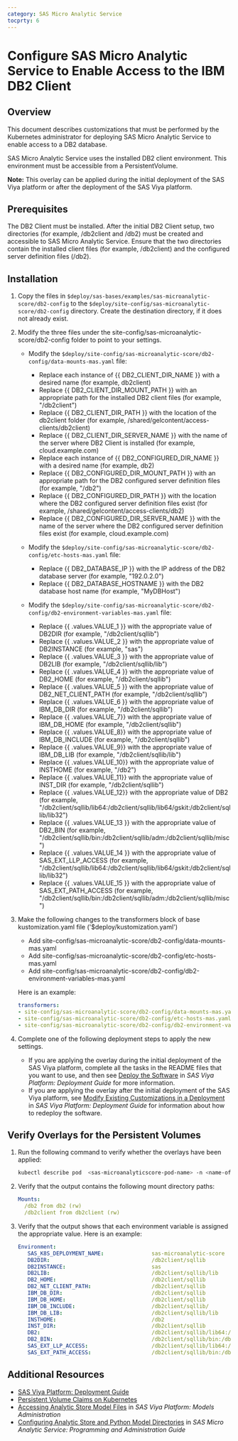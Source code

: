 ```yaml
---
category: SAS Micro Analytic Service
tocprty: 6
---
```


# Configure SAS Micro Analytic Service to Enable Access to the IBM DB2 Client

## Overview

This document describes customizations that must be performed by the Kubernetes administrator for deploying SAS Micro Analytic Service to enable access to a DB2 database.

SAS Micro Analytic Service uses the installed DB2 client environment. This environment must be accessible from a PersistentVolume.

**Note:** This overlay can be applied during the initial deployment of the SAS Viya platform or after the deployment of the SAS Viya platform.

## Prerequisites

The DB2 Client must be installed. After the initial DB2 Client setup, two directories (for example, /db2client and /db2) must be created and accessible to SAS Micro Analytic Service.
Ensure that the two directories contain the installed client files (for example, /db2client) and the configured server definition files (/db2).

## Installation

1. Copy the files in `$deploy/sas-bases/examples/sas-microanalytic-score/db2-config` to the `$deploy/site-config/sas-microanalytic-score/db2-config` directory. Create the destination directory, if it does not already exist.

2. Modify the three files under the site-config/sas-microanalytic-score/db2-config folder to point to your settings.

   * Modify the `$deploy/site-config/sas-microanalytic-score/db2-config/data-mounts-mas.yaml` file:
     * Replace each instance of {{ DB2_CLIENT_DIR_NAME }} with a desired name (for example, db2client)
     * Replace {{ DB2_CLIENT_DIR_MOUNT_PATH }} with an appropriate path for the installed DB2 client files (for example, "/db2client")
     * Replace {{ DB2_CLIENT_DIR_PATH }} with the location of the db2client folder (for example, /shared/gelcontent/access-clients/db2client)
     * Replace {{ DB2_CLIENT_DIR_SERVER_NAME }} with the name of the server where DB2 Client is installed (for example, cloud.example.com)
     * Replace each instance of {{ DB2_CONFIGURED_DIR_NAME }} with a desired name (for example, db2)
     * Replace {{ DB2_CONFIGURED_DIR_MOUNT_PATH }} with an appropriate path for the DB2 configured server definition files (for example, "/db2")
     * Replace {{ DB2_CONFIGURED_DIR_PATH }} with the location where the DB2 configured server definition files exist (for example, /shared/gelcontent/access-clients/db2)
     * Replace {{ DB2_CONFIGURED_DIR_SERVER_NAME }} with the name of the server where the DB2 configured server definition files exist (for example, cloud.example.com)

   * Modify the `$deploy/site-config/sas-microanalytic-score/db2-config/etc-hosts-mas.yaml` file:
     * Replace {{ DB2_DATABASE_IP }} with the IP address of the DB2 database server (for example, "192.0.2.0")
     * Replace {{ DB2_DATABASE_HOSTNAME }} with the DB2 database host name (for example, "MyDBHost")

   * Modify the `$deploy/site-config/sas-microanalytic-score/db2-config/db2-environment-variables-mas.yaml` file:
     * Replace {{ .values.VALUE_1 }} with the appropriate value of DB2DIR (for example, "/db2client/sqllib")
     * Replace {{ .values.VALUE_2 }} with the appropriate value of DB2INSTANCE (for example, "sas")
     * Replace {{ .values.VALUE_3 }} with the appropriate value of DB2LIB (for example, "/db2client/sqllib/lib")
     * Replace {{ .values.VALUE_4 }} with the appropriate value of DB2_HOME (for example, "/db2client/sqllib")
     * Replace {{ .values.VALUE_5 }} with the appropriate value of DB2_NET_CLIENT_PATH (for example, "/db2client/sqllib")
     * Replace {{ .values.VALUE_6 }} with the appropriate value of IBM_DB_DIR (for example, "/db2client/sqllib")
     * Replace {{ .values.VALUE_7}} with the appropriate value of IBM_DB_HOME (for example, "/db2client/sqllib")
     * Replace {{ .values.VALUE_8}} with the appropriate value of IBM_DB_INCLUDE (for example, "/db2client/sqllib")
     * Replace {{ .values.VALUE_9}} with the appropriate value of IBM_DB_LIB (for example, "/db2client/sqllib/lib")
     * Replace {{ .values.VALUE_10}} with the appropriate value of INSTHOME (for example, "/db2")
     * Replace {{ .values.VALUE_11}} with the appropriate value of INST_DIR (for example, "/db2client/sqllib")
     * Replace {{ .values.VALUE_12}} with the appropriate value of DB2 (for example, "/db2client/sqllib/lib64:/db2client/sqllib/lib64/gskit:/db2client/sqllib/lib32")
     * Replace {{ .values.VALUE_13 }} with the appropriate value of DB2_BIN (for example, "/db2client/sqllib/bin:/db2client/sqllib/adm:/db2client/sqllib/misc")
     * Replace {{ .values.VALUE_14 }} with the appropriate value of SAS_EXT_LLP_ACCESS (for example, "/db2client/sqllib/lib64:/db2client/sqllib/lib64/gskit:/db2client/sqllib/lib32")
     * Replace {{ .values.VALUE_15 }} with the appropriate value of SAS_EXT_PATH_ACCESS (for example, "/db2client/sqllib/bin:/db2client/sqllib/adm:/db2client/sqllib/misc")


3. Make the following changes to the transformers block of base kustomization.yaml file ('$deploy/kustomization.yaml')

   * Add site-config/sas-microanalytic-score/db2-config/data-mounts-mas.yaml
   * Add site-config/sas-microanalytic-score/db2-config/etc-hosts-mas.yaml
   * Add site-config/sas-microanalytic-score/db2-config/db2-environment-variables-mas.yaml

   Here is an example:

   ```yaml
   transformers:
   - site-config/sas-microanalytic-score/db2-config/data-mounts-mas.yaml # patch to setup mount for mas
   - site-config/sas-microanalytic-score/db2-config/etc-hosts-mas.yaml # Host aliases
   - site-config/sas-microanalytic-score/db2-config/db2-environment-variables-mas.yaml  # patch to inject environment variables for DB2
   ```

4. Complete one of the following deployment steps to apply the new settings.
   
   * If you are applying the overlay during the initial deployment of the SAS Viya platform, complete all the tasks in the README files that you want to use, and then see [Deploy the Software](http://documentation.sas.com/?cdcId=itopscdc&cdcVersion=default&docsetId=dplyml0phy0dkr&docsetTarget=p127f6y30iimr6n17x2xe9vlt54q.htm) in _SAS Viya Platform: Deployment Guide_ for more information.
   * If you are applying the overlay after the initial deployment of the SAS Viya platform, see [Modify Existing Customizations in a Deployment](http://documentation.sas.com/?cdcId=itopscdc&cdcVersion=default&docsetId=dplyml0phy0dkr&docsetTarget=n1f2q6pp0gjheqn1jl204vptrubs.htm) in _SAS Viya Platform: Deployment Guide_ for information about how to redeploy the software.

## Verify Overlays for the Persistent Volumes

1. Run the following command to verify whether the overlays have been applied:

   ```sh
   kubectl describe pod  <sas-microanalyticscore-pod-name> -n <name-of-namespace>
   ```

2. Verify that the output contains the following mount directory paths:

   ```yaml
   Mounts:
     /db2 from db2 (rw)
     /db2client from db2client (rw)
   ```

3. Verify that the output shows that each environment variable is assigned the appropriate value. Here is an example:
   ```yaml
   Environment:
      SAS_K8S_DEPLOYMENT_NAME:               sas-microanalytic-score
      DB2DIR:                                /db2client/sqllib
      DB2INSTANCE:                           sas
      DB2LIB:                                /db2client/sqllib/lib
      DB2_HOME:                              /db2client/sqllib
      DB2_NET_CLIENT_PATH:                   /db2client/sqllib
      IBM_DB_DIR:                            /db2client/sqllib
      IBM_DB_HOME:                           /db2client/sqllib
      IBM_DB_INCLUDE:                        /db2client/sqllib/
      IBM_DB_LIB:                            /db2client/sqllib/lib
      INSTHOME:                              /db2
      INST_DIR:                              /db2client/sqllib
      DB2:                                   /db2client/sqllib/lib64:/db2client/sqllib/lib64/gskit:/db2client/sqllib/lib32
      DB2_BIN:                               /db2client/sqllib/bin:/db2client/sqllib/adm:/db2client/sqllib/misc
      SAS_EXT_LLP_ACCESS:                    /db2client/sqllib/lib64:/db2client/sqllib/lib64/gskit:/db2client/sqllib/lib32
      SAS_EXT_PATH_ACCESS:                   /db2client/sqllib/bin:/db2client/sqllib/adm:/db2client/sqllib/misc
   ```
## Additional Resources

* [SAS Viya Platform: Deployment Guide](http://documentation.sas.com/?cdcId=itopscdc&cdcVersion=default&docsetId=dplyml0phy0dkr&docsetTarget=titlepage.htm)
* [Persistent Volume Claims on Kubernetes](https://kubernetes.io/docs/concepts/storage/persistent-volumes/#persistentvolumeclaims)
* [Accessing Analytic Store Model Files](http://documentation.sas.com/?cdcId=sasadmincdc&cdcVersion=default&docsetId=calmodels&docsetTarget=n10916nn7yro46n119nev9sb912c.htm) in _SAS Viya Platform: Models Administration_
* [Configuring Analytic Store and Python Model Directories](http://documentation.sas.com/?cdcId=mascdc&cdcVersion=default&docsetId=masag&docsetTarget=n0er040gsczf7bn1mndiw7znffad.htm) in _SAS Micro Analytic Service: Programming and Administration Guide_